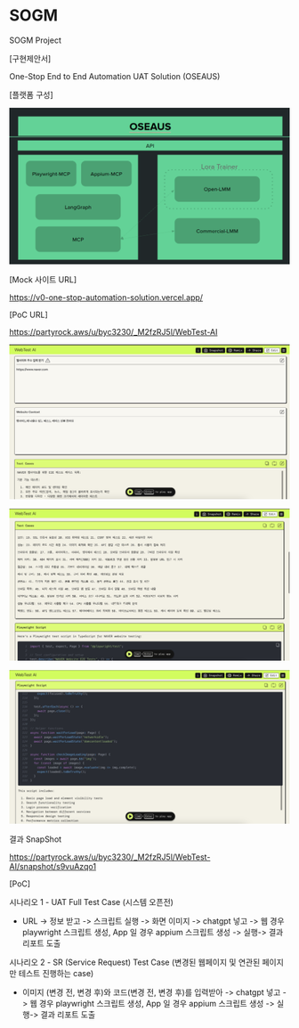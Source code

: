 # SOGM
SOGM Project

[구현제안서]

One-Stop End to End Automation UAT Solution (OSEAUS)

[플랫폼 구성]

![UI 미리보기](./assets/platform_stack.png)

[Mock 사이트 URL]

https://v0-one-stop-automation-solution.vercel.app/

[PoC  URL]

https://partyrock.aws/u/byc3230/_M2fzRJ5l/WebTest-AI

![UI 미리보기](./assets/poc1.png)

![UI 미리보기](./assets/poc2.png)

![UI 미리보기](./assets/poc3.png)

결과 SnapShot

https://partyrock.aws/u/byc3230/_M2fzRJ5l/WebTest-AI/snapshot/s9vuAzqo1

[PoC] 

시나리오 1 - UAT Full Test Case  (시스템 오픈전)

- URL -> 정보 받고 -> 스크립트 실행 -> 화면 이미지 -> chatgpt 넣고 -> 웹 경우 playwright 스크립트 생성, App 일 경우 appium 스크립트 생성 -> 실행-> 결과 리포트 도출

시나리오 2 - SR (Service Request) Test Case (변경된 웹페이지 및 연관된 페이지만 테스트 진행하는 case)

- 이미지 (변경 전, 변경 후)와 코드(변경 전, 변경 후)를 입력받아 -> chatgpt 넣고 -> 웹 경우 playwright 스크립트 생성, App 일 경우 appium 스크립트 생성 -> 실행-> 결과 리포트 도출
